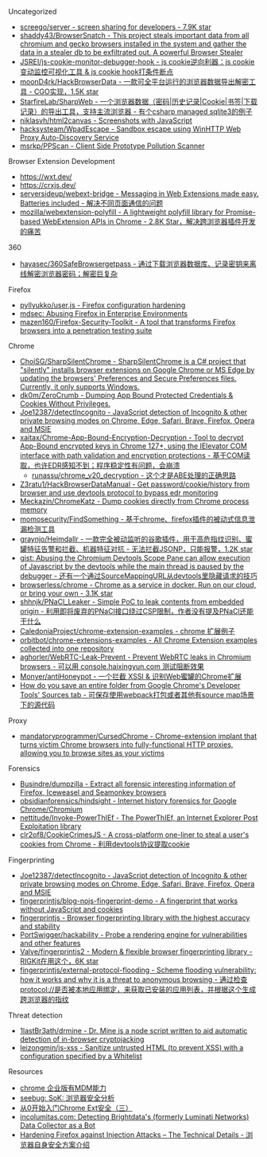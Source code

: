 Uncategorized

* [screego/server - screen sharing for developers - 7.9K star](https://github.com/screego/server)
* [shaddy43/BrowserSnatch - This project steals important data from all chromium and gecko browsers installed in the system and gather the data in a stealer db to be exfiltrated out. A powerful Browser Stealer](https://github.com/shaddy43/BrowserSnatch)
* [JSREI/js-cookie-monitor-debugger-hook - js cookie逆向利器：js cookie变动监控可视化工具 & js cookie hook打条件断点](https://github.com/JSREI/js-cookie-monitor-debugger-hook)
* [moonD4rk/HackBrowserData - 一款可全平台运行的浏览器数据导出解密工具 - CGO实现，1.5K star](https://github.com/moonD4rk/HackBrowserData)
* [StarfireLab/SharpWeb - 一个浏览器数据（密码|历史记录|Cookie|书签|下载记录）的导出工具，支持主流浏览器 - 有个csharp managed sqlite3的例子](https://github.com/StarfireLab/SharpWeb)
* [niklasvh/html2canvas - Screenshots with JavaScript](https://github.com/niklasvh/html2canvas)
* [hacksysteam/WpadEscape - Sandbox escape using WinHTTP Web Proxy Auto-Discovery Service](https://github.com/hacksysteam/WpadEscape)
* [msrkp/PPScan - Client Side Prototype Pollution Scanner](https://github.com/msrkp/PPScan)

Browser Extension Development

* https://wxt.dev/
* https://crxjs.dev/
* [serversideup/webext-bridge - Messaging in Web Extensions made easy. Batteries included - 解决不同页面通信的问题](https://github.com/serversideup/webext-bridge)
* [mozilla/webextension-polyfill - A lightweight polyfill library for Promise-based WebExtension APIs in Chrome - 2.8K Star，解决跨浏览器插件开发的痛苦](https://github.com/mozilla/webextension-polyfill)

360

* [hayasec/360SafeBrowsergetpass - 通过下载浏览器数据库、记录密钥来离线解密浏览器密码；解密巨复杂](https://github.com/hayasec/360SafeBrowsergetpass)

Firefox

* [pyllyukko/user.js - Firefox configuration hardening](https://github.com/pyllyukko/user.js)
* [mdsec: Abusing Firefox in Enterprise Environments](https://www.mdsec.co.uk/2020/04/abusing-firefox-in-enterprise-environments/)
* [mazen160/Firefox-Security-Toolkit - A tool that transforms Firefox browsers into a penetration testing suite](https://github.com/mazen160/Firefox-Security-Toolkit)

Chrome

* [ChoiSG/SharpSilentChrome - SharpSilentChrome is a C# project that "silently" installs browser extensions on Google Chrome or MS Edge by updating the browsers' Preferences and Secure Preferences files. Currently, it only supports Windows.](https://github.com/ChoiSG/SharpSilentChrome)
* [dk0m/ZeroCrumb - Dumping App Bound Protected Credentials & Cookies Without Privileges.](https://github.com/dk0m/ZeroCrumb)
* [Joe12387/detectIncognito - JavaScript detection of Incognito & other private browsing modes on Chrome, Edge, Safari, Brave, Firefox, Opera and MSIE](https://github.com/Joe12387/detectIncognito)
* [xaitax/Chrome-App-Bound-Encryption-Decryption - Tool to decrypt App-Bound encrypted keys in Chrome 127+, using the IElevator COM interface with path validation and encryption protections - 基于COM读取，也许EDR感知不到；程序稳定性有问题，会崩溃](https://github.com/xaitax/Chrome-App-Bound-Encryption-Decryption)
  * [runassu/chrome_v20_decryption - 这个才是ABE处理的正确思路](https://github.com/runassu/chrome_v20_decryption)
* [Z3ratu1/HackBrowserDataManual - Get password/cookie/history from browser and use devtools protocol to bypass edr monitoring](https://github.com/Z3ratu1/HackBrowserDataManual)
* [Meckazin/ChromeKatz - Dump cookies directly from Chrome process memory](https://github.com/Meckazin/ChromeKatz)
* [momosecurity/FindSomething - 基于chrome、firefox插件的被动式信息泄漏检测工具](https://github.com/momosecurity/FindSomething)
* [graynjo/Heimdallr - 一款完全被动监听的谷歌插件，用于高危指纹识别、蜜罐特征告警和拦截、机器特征对抗 - 无法拦截JSONP，只能报警，1.2K star](https://github.com/graynjo/Heimdallr/)
* [gist: Abusing the Chromium Devtools Scope Pane can allow execution of Javascript by the devtools while the main thread is paused by the debugger - 还有一个通过SourceMappingURL从devtools里隐藏请求的技巧](https://gist.github.com/weizman/b21c71187fcbf138aec341021e0e4e30)
* [browserless/chrome - Chrome as a service in docker. Run on our cloud, or bring your own - 3.1K star](https://github.com/browserless/chrome)
* [shhnjk/PNaCl_Leaker - Simple PoC to leak contents from embedded origin - 利用即将废弃的PNaCl接口绕过CSP限制，作者没有提及PNaCl还能干什么](https://github.com/shhnjk/PNaCl_Leaker)
* [CaledoniaProject/chrome-extension-examples - chrome 扩展例子](https://github.com/CaledoniaProject/chrome-extension-examples)
* [orbitbot/chrome-extensions-examples - All Chrome Extension examples collected into one repository](https://github.com/orbitbot/chrome-extensions-examples)
* [aghorler/WebRTC-Leak-Prevent - Prevent WebRTC leaks in Chromium browsers - 可以用 console.haixingyun.com 测试阻断效果](https://github.com/aghorler/WebRTC-Leak-Prevent)
* [Monyer/antiHoneypot - 一个拦截 XSSI & 识别Web蜜罐的Chrome扩展](https://github.com/Monyer/antiHoneypot)
* [How do you save an entire folder from Google Chrome's Developer Tools' Sources tab - 可保存使用webpack打包或者其他有source map场景下的源代码](https://stackoverflow.com/questions/20710504)

Proxy

* [mandatoryprogrammer/CursedChrome - Chrome-extension implant that turns victim Chrome browsers into fully-functional HTTP proxies, allowing you to browse sites as your victims](https://github.com/mandatoryprogrammer/CursedChrome)

Forensics

* [Busindre/dumpzilla - Extract all forensic interesting information of Firefox, Iceweasel and Seamonkey browsers](https://github.com/Busindre/dumpzilla)
* [obsidianforensics/hindsight - Internet history forensics for Google Chrome/Chromium](https://github.com/obsidianforensics/hindsight)
* [nettitude/Invoke-PowerThIEf - The PowerThIEf, an Internet Explorer Post Exploitation library](https://github.com/nettitude/Invoke-PowerThIEf)
* [clr2of8/CookieCrimesJS - A cross-platform one-liner to steal a user's cookies from Chrome - 利用devtools协议提取cookie](https://github.com/clr2of8/CookieCrimesJS)

Fingerprinting

* [Joe12387/detectIncognito - JavaScript detection of Incognito & other private browsing modes on Chrome, Edge, Safari, Brave, Firefox, Opera and MSIE](https://github.com/Joe12387/detectIncognito)
* [fingerprintjs/blog-nojs-fingerprint-demo - A fingerprint that works without JavaScript and cookies](https://github.com/fingerprintjs/blog-nojs-fingerprint-demo)
* [fingerprintjs - Browser fingerprinting library with the highest accuracy and stability](https://github.com/fingerprintjs/fingerprintjs)
* [PortSwigger/hackability - Probe a rendering engine for vulnerabilities and other features](https://github.com/PortSwigger/hackability)
* [Valve/fingerprintjs2 - Modern & flexible browser fingerprinting library - RIGKit在用这个，6K star](https://github.com/Valve/fingerprintjs2)
* [fingerprintjs/external-protocol-flooding - Scheme flooding vulnerability: how it works and why it is a threat to anonymous browsing - 通过检查protocol://是否被本地应用绑定，来获取已安装的应用列表，并根据这个生成跨浏览器的指纹](https://github.com/fingerprintjs/external-protocol-flooding)

Threat detection

* [1lastBr3ath/drmine - Dr. Mine is a node script written to aid automatic detection of in-browser cryptojacking](https://github.com/1lastBr3ath/drmine)
* [leizongmin/js-xss - Sanitize untrusted HTML (to prevent XSS) with a configuration specified by a Whitelist](https://github.com/leizongmin/js-xss)

Resources

* [chrome 企业版有MDM能力](https://chromeenterprise.google/browser/download/#manage-policies-tab)
* [seebug: SoK: 浏览器安全分析](https://paper.seebug.org/1818/)
* [从0开始入门Chrome Ext安全（三）](https://lorexxar.cn/2021/08/17/chrome-ext-4/)
* [incolumitas.com: Detecting Brightdata's (formerly Luminati Networks) Data Collector as a Bot](https://incolumitas.com/2021/06/05/detecting-brightdata-data-collector-as-bot/)
* [Hardening Firefox against Injection Attacks – The Technical Details - 浏览器自身安全方案介绍](https://blog.mozilla.org/attack-and-defense/2020/07/07/hardening-firefox-against-injection-attacks-the-technical-details/)
